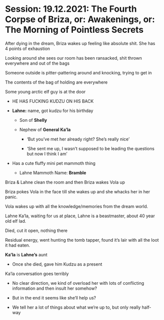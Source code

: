     

# Session: 19.12.2021: The Fourth Corpse of Briza, or: Awakenings, or: The Morning of Pointless Secrets

After dying in the dream, Briza wakes up feeling like absolute shit. She has 4 points of exhaustion

  

Looking around she sees our room has been ransacked, shit thrown everywhere and out of the bags

  

Someone outside is pitter-pattering around and knocking, trying to get in

  

The contents of the bag of holding are everywhere

  

Some young arctic elf guy is at the door

-   HE HAS FUCKING KUDZU ON HIS BACK
    
-   **Lahne:** name, got kudzu for his birthday
    
    -   Son of **Shelly**
        
    -   Nephew of **General Ka’la**
        
        -   ‘But you’ve met her already right? She’s really nice’
            
        -   ‘She sent me up, I wasn’t supposed to be leading the questions but now I think I am’
            
-   Has a cute fluffy mini pet mammoth thing
    
    -   Lahne Mammoth Name: **Bramble**
        

  

Briza & Lahne clean the room and then Briza wakes Vola up

  

Briza pokes Vola in the face till she wakes up and she whacks her in her panic.

Vola wakes up with all the knowledge/memories from the dream world.

  

  

Lahne Ka’la, waiting for us at place, Lahne is a beastmaster, about 40 year old elf lad.

  

Died, cut it open, nothing there

Residual energy, went hunting the tomb tapper, found it’s lair with all the loot it had eaten.

**Ka’la** is **Lahne’s** aunt

-   Once she died, gave him Kudzu as a present
    

  

Ka’la conversation goes terribly

-   No clear direction, we kind of overload her with lots of conflicting information and then insult her somehow?
    
-   But in the end it seems like she’ll help us?
    
-   We tell her a lot of things about what we’re up to, but only really half-way
